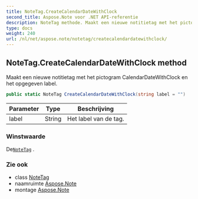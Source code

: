 ```yaml
---
title: NoteTag.CreateCalendarDateWithClock
second_title: Aspose.Note voor .NET API-referentie
description: NoteTag methode. Maakt een nieuwe notitietag met het pictogram CalendarDateWithClock en het opgegeven label.
type: docs
weight: 240
url: /nl/net/aspose.note/notetag/createcalendardatewithclock/
---
```

## NoteTag.CreateCalendarDateWithClock method

Maakt een nieuwe notitietag met het pictogram CalendarDateWithClock en het opgegeven label.

```csharp
public static NoteTag CreateCalendarDateWithClock(string label = "")
```

| Parameter | Type | Beschrijving |
| --- | --- | --- |
| label | String | Het label van de tag. |

### Winstwaarde

De[`NoteTag`](../) .

### Zie ook

* class [NoteTag](../)
* naamruimte [Aspose.Note](../../notetag/)
* montage [Aspose.Note](../../../)


